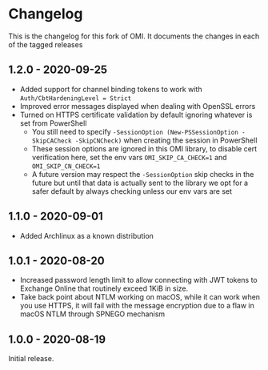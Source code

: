 # Changelog

This is the changelog for this fork of OMI.
It documents the changes in each of the tagged releases

## 1.2.0 - 2020-09-25

+ Added support for channel binding tokens to work with `Auth/CbtHardeningLevel = Strict`
+ Improved error messages displayed when dealing with OpenSSL errors
+ Turned on HTTPS certificate validation by default ignoring whatever is set from PowerShell
  + You still need to specify `-SessionOption (New-PSSessionOption -SkipCACheck -SkipCNCheck)` when creating the session in PowerShell
  + These session options are ignored in this OMI library, to disable cert verification here, set the env vars `OMI_SKIP_CA_CHECK=1` and `OMI_SKIP_CN_CHECK=1`
  + A future version may respect the `-SessionOption` skip checks in the future but until that data is actually sent to the library we opt for a safer default by always checking unless our env vars are set

## 1.1.0 - 2020-09-01

+ Added Archlinux as a known distribution

## 1.0.1 - 2020-08-20

+ Increased password length limit to allow connecting with JWT tokens to Exchange Online that routinely exceed 1KiB in size.
+ Take back point about NTLM working on macOS, while it can work when you use HTTPS, it will fail with the message encryption due to a flaw in macOS NTLM through SPNEGO mechanism

## 1.0.0 - 2020-08-19

Initial release.
